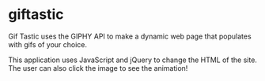 # giftastic

Gif Tastic uses the GIPHY API to make a dynamic web page that populates with gifs of your choice. 

This application uses JavaScript and jQuery to change the HTML of the site. The user can also click the image to see the animation!
